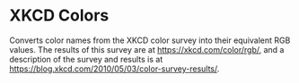 # XKCD Colors
 
Converts color names from the XKCD color survey into their equivalent RGB values.
The results of this survey are at https://xkcd.com/color/rgb/, and a description
of the survey and results is at https://blog.xkcd.com/2010/05/03/color-survey-results/.

